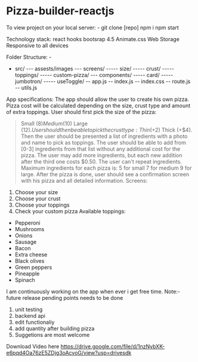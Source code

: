 # Pizza-builder-reactjs

To view project on your local server: -
git clone [repo]
npm i
npm start

Technology stack: 
react hooks
bootsrap 4.5
Animate.css
Web Storage
Responsive to all devices

Folder Structure: -
- src/
--- assests/images
--- screens/
----- size/
----- crust/
----- toppings/
----- custom-pizza/
--- components/
----- card/
----- jumbotron/
----- useToggle/
-- app.js
-- index.js
-- index.css
-- route.js
-- utils.js

App specifications:
The app should allow the user to create his own pizza.
Pizza cost will be calculated depending on the size, crust type and amount of extra toppings.
User should first pick the size of the pizza:
> Small ($8)
> Medium ($10)
> Large ($12).
User should then be able to pick the crust type:
> Thin (+$2)
> Thick (+$4).
Then the user should be presented a list of ingredients with a photo and name to pick as toppings.
The user should be able to add from [0-3] ingredients from that list without any additional cost for the pizza.
The user may add more ingredients, but each new addition after the third one costs $0.50.
The user can't repeat ingredients.
Maximum ingredients for each pizza is:
> 5 for small
> 7 for medium
> 9 for large.
After the pizza is done, user should see a confirmation screen with his pizza and all detailed information.
Screens:
1. Choose your size
1. Choose your crust
2. Choose your toppings
3. Check your custom pizza
Available toppings:
- Pepperoni
- Mushrooms
- Onions
- Sausage
- Bacon
- Extra cheese
- Black olives
- Green peppers
- Pineapple
- Spinach

I am continuously working on the app when ever i get free time.
Note:- future release pending points needs to be done
1. unit testing
2. backend api
3. edit functionaliy
4. add quantity after building pizza
5. Suggetions are most welcome

Download Video here
https://drive.google.com/file/d/1nzNybXK-e6pqd4Oa76zE5ZDjg3oAcvoG/view?usp=drivesdk


